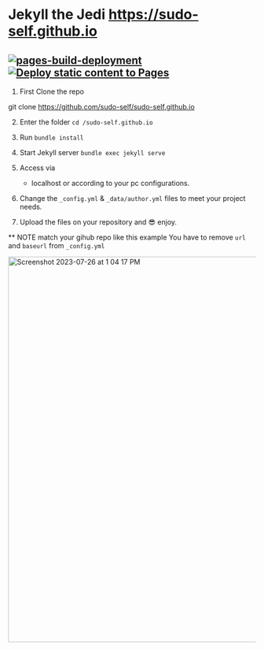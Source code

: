 # Jekyll the Jedi https://sudo-self.github.io
## [![pages-build-deployment](https://github.com/sudo-self/sudo-self.github.io/actions/workflows/pages/pages-build-deployment/badge.svg)](https://github.com/sudo-self/sudo-self.github.io/actions/workflows/pages/pages-build-deployment) [![Deploy static content to Pages](https://github.com/sudo-self/sudo-self.github.io/actions/workflows/static.yml/badge.svg)](https://github.com/sudo-self/sudo-self.github.io/actions/workflows/static.yml)



1. First Clone the repo

git clone https://github.com/sudo-self/sudo-self.github.io

2. Enter the folder
   `cd /sudo-self.github.io`
3. Run
   `bundle install`
4. Start Jekyll server
   `bundle exec jekyll serve`
5. Access via
   - localhost or according to your pc configurations.
6. Change the `_config.yml` & `_data/author.yml` files to meet your project needs.
   
7. Upload the files on your repository and :sunglasses: enjoy.

** NOTE match your gihub repo like this example You have to remove `url` and `baseurl` from `_config.yml` 

<img width="783" alt="Screenshot 2023-07-26 at 1 04 17 PM" src="https://github.com/sudo-self/sudo-self.github.io/assets/119916323/d68ab0e3-c4a9-41ea-bc85-068c99a39285">
